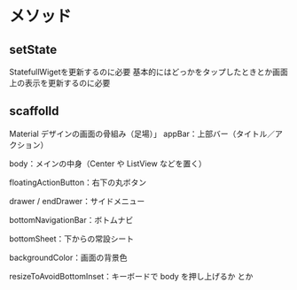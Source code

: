 # メソッド
## setState
StatefullWigetを更新するのに必要
基本的にはどっかをタップしたときとか画面上の表示を更新するのに必要

## scaffolld
Material デザインの画面の骨組み（足場）」
appBar：上部バー（タイトル／アクション）

body：メインの中身（Center や ListView などを置く）

floatingActionButton：右下の丸ボタン

drawer / endDrawer：サイドメニュー

bottomNavigationBar：ボトムナビ

bottomSheet：下からの常設シート

backgroundColor：画面の背景色

resizeToAvoidBottomInset：キーボードで body を押し上げるか
とか